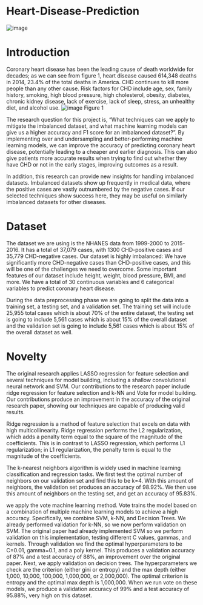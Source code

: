 # Heart-Disease-Prediction
![image](https://github.com/LHLFOREVER/Heart-Disease-Prediction/assets/97744180/b580dbdc-dfac-439e-bd27-66415961b434)
# Introduction 
Coronary heart disease has been the leading cause of death worldwide for decades; as we can see from figure 1, heart disease caused 614,348 deaths in 2014, 23.4% of the total deaths in America. CHD continues to kill more people than any other cause. 
Risk factors for CHD include age, sex, family history, smoking, high blood pressure, high cholesterol, obesity, diabetes, chronic kidney disease, lack of exercise, lack of sleep, stress, an unhealthy diet, and alcohol use. 
![image](https://github.com/LHLFOREVER/Heart-Disease-Prediction/assets/97744180/8ee8364f-987c-4fe5-a8fb-3cf402a6b41e)
Figure 1

The research question for this project is, “What techniques can we apply to mitigate the imbalanced dataset, and what machine learning models can give us a higher accuracy and F1 score for an imbalanced dataset?”.  By implementing over and undersampling and better-performing machine learning models, we can improve the accuracy of predicting coronary heart disease, potentially leading to a cheaper and earlier diagnosis. This can also give patients more accurate results when trying to find out whether they have CHD or not in the early stages, improving outcomes as a result. 

In addition, this research can provide new insights for handling imbalanced datasets. Imbalanced datasets show up frequently in medical data, where the positive cases are vastly outnumbered by the negative cases. If our selected techniques show success here, they may be useful on similarly imbalanced datasets for other diseases.
# Dataset 
The dataset we are using is the NHANES data from 1999-2000 to 2015-2016. It has a total of 37,079 cases, with 1300 CHD-positive cases and 35,779 CHD-negative cases. Our dataset is highly imbalanced: We have significantly more CHD-negative cases than CHD-positive cases, and this will be one of the challenges we need to overcome. Some important features of our dataset include height, weight, blood pressure, BMI, and more. We have a total of 30 continuous variables and 6 categorical variables to predict coronary heart disease. 

During the data preprocessing phase we are going to split the data into a training set, a testing set, and a validation set. The training set will include 25,955 total cases which is about 70% of the entire dataset, the testing set is going to include 5,561 cases which is about 15% of the overall dataset and the validation set is going to include 5,561 cases which is about 15% of the overall dataset as well.

# Novelty 
The original research applies LASSO regression for feature selection and several techniques for model building, including a shallow convolutional neural network and SVM. Our contributions to the research paper include ridge regression for feature selection and k-NN and Vote for model building. Our contributions produce an improvement in the accuracy of the original research paper, showing our techniques are capable of producing valid results.  


Ridge regression is a method of feature selection that excels on data with high multicollinearity. Ridge regression performs the L2 regularization, which adds a penalty term equal to the square of the magnitude of the coefficients. This is in contrast to LASSO regression, which performs L1 regularization; in L1 regularization, the penalty term is equal to the magnitude of the coefficients.  


The k-nearest neighbors algorithm is widely used in machine learning classification and regression tasks. We first test the optimal number of neighbors on our validation set and find this to be k=4. With this amount of neighbors, the validation set produces an accuracy of 98.92%. We then use this amount of neighbors on the testing set, and get an accuracy of 95.83%. 

we apply the vote machine learning method. Vote trains the model based on a combination of multiple machine learning models to achieve a high accuracy. Specifically, we combine SVM, k-NN, and Decision Trees. We already performed validation for k-NN, so we now perform validation on SVM. The original paper had already implemented SVM so we perform validation on this implementation, testing different C values, gammas, and kernels. Through validation we find the optimal hyperparameters to be C=0.01, gamma=0.1, and a poly kernel. This produces a validation accuracy of 87% and a test accuracy of 88%, an improvement over the original paper. Next, we apply validation on decision trees. The hyperparameters we check are the criterion (either gini or entropy) and the max depth (either 1,000, 10,000, 100,000, 1,000,000, or 2,000,000). The optimal criterion is entropy and the optimal max depth is 1,000,000. When we run vote on these models, we produce a validation accuracy of 99% and a test accuracy of 95.88%, very high on this dataset.  
